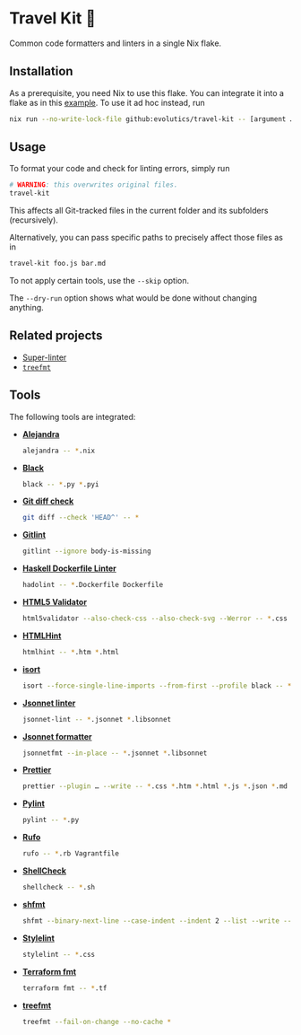 # Travel Kit 💼

Common code formatters and linters in a single Nix flake.

## Installation

As a prerequisite, you need Nix to use this flake. You can integrate it into a
flake as in this [example](example/flake.nix). To use it ad hoc instead, run

```bash
nix run --no-write-lock-file github:evolutics/travel-kit -- [argument …]
```

## Usage

To format your code and check for linting errors, simply run

```bash
# WARNING: this overwrites original files.
travel-kit
```

This affects all Git-tracked files in the current folder and its subfolders
(recursively).

Alternatively, you can pass specific paths to precisely affect those files as in

```bash
travel-kit foo.js bar.md
```

To not apply certain tools, use the `--skip` option.

The `--dry-run` option shows what would be done without changing anything.

## Related projects

- [Super-linter](https://github.com/super-linter/super-linter)
- [`treefmt`](https://github.com/numtide/treefmt)

## Tools

The following tools are integrated:

- [**Alejandra**](https://github.com/kamadorueda/alejandra)

  ```bash
  alejandra -- *.nix
  ```

- [**Black**](https://github.com/psf/black)

  ```bash
  black -- *.py *.pyi
  ```

- [**Git diff check**](https://git-scm.com/docs/git-diff#Documentation/git-diff.txt---check)

  ```bash
  git diff --check 'HEAD^' -- *
  ```

- [**Gitlint**](https://jorisroovers.com/gitlint/)

  ```bash
  gitlint --ignore body-is-missing
  ```

- [**Haskell Dockerfile Linter**](https://hackage.haskell.org/package/hadolint)

  ```bash
  hadolint -- *.Dockerfile Dockerfile
  ```

- [**HTML5 Validator**](https://github.com/svenkreiss/html5validator)

  ```bash
  html5validator --also-check-css --also-check-svg --Werror -- *.css *.htm *.html *.svg *.xht *.xhtml
  ```

- [**HTMLHint**](https://github.com/htmlhint/HTMLHint)

  ```bash
  htmlhint -- *.htm *.html
  ```

- [**isort**](https://github.com/PyCQA/isort)

  ```bash
  isort --force-single-line-imports --from-first --profile black -- *.py *.pyi
  ```

- [**Jsonnet linter**](https://jsonnet.org/learning/tools.html)

  ```bash
  jsonnet-lint -- *.jsonnet *.libsonnet
  ```

- [**Jsonnet formatter**](https://jsonnet.org/learning/tools.html)

  ```bash
  jsonnetfmt --in-place -- *.jsonnet *.libsonnet
  ```

- [**Prettier**](https://prettier.io)

  ```bash
  prettier --plugin … --write -- *.css *.htm *.html *.js *.json *.md *.toml *.ts *.xht *.xhtml *.xml *.yaml *.yml
  ```

- [**Pylint**](https://pylint.readthedocs.io/en/stable/)

  ```bash
  pylint -- *.py
  ```

- [**Rufo**](https://github.com/ruby-formatter/rufo)

  ```bash
  rufo -- *.rb Vagrantfile
  ```

- [**ShellCheck**](https://hackage.haskell.org/package/ShellCheck)

  ```bash
  shellcheck -- *.sh
  ```

- [**shfmt**](https://github.com/mvdan/sh)

  ```bash
  shfmt --binary-next-line --case-indent --indent 2 --list --write -- *.sh
  ```

- [**Stylelint**](https://stylelint.io)

  ```bash
  stylelint -- *.css
  ```

- [**Terraform fmt**](https://developer.hashicorp.com/terraform/cli/commands/fmt)

  ```bash
  terraform fmt -- *.tf
  ```

- [**treefmt**](https://github.com/numtide/treefmt)

  ```bash
  treefmt --fail-on-change --no-cache *
  ```

